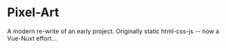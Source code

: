 # Pixel-Art
A modern re-write of an early project.  Originally static html-css-js -- now a Vue-Nuxt effort...
